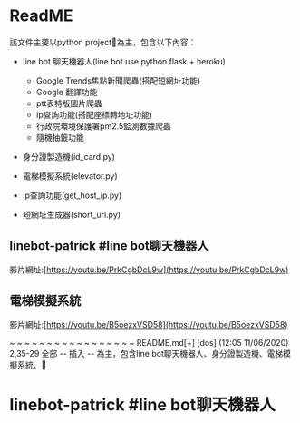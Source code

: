 # ReadME

該文件主要以python project📝為主，包含以下內容：

* line bot 聊天機器人(line bot use python flask + heroku)
    * Google Trends焦點新聞爬蟲(搭配短網址功能)
    * Google 翻譯功能
    * ptt表特版圖片爬蟲
    * ip查詢功能(搭配座標轉地址功能)
    * 行政院環境保護署pm2.5監測數據爬蟲
    * 隨機抽籤功能

* 身分證製造機(id_card.py)

* 電梯模擬系統(elevator.py)

* ip查詢功能(get_host_ip.py)

* 短網址生成器(short_url.py)


## linebot-patrick #line bot聊天機器人

影片網址:[https://youtu.be/PrkCgbDcL9w](https://youtu.be/PrkCgbDcL9w)

## 電梯模擬系統

影片網址:[https://youtu.be/B5oezxVSD58](https://youtu.be/B5oezxVSD58)

~
~
~
~
~
~
~
~
~
~
~
~
~
~
~
~
~
README.md[+] [dos] (12:05 11/06/2020)                               2,35-29 全部
-- 插入 --
為主，包含line bot聊天機器人、身分證製造機、電梯模擬系統、📝

# linebot-patrick #line bot聊天機器人
